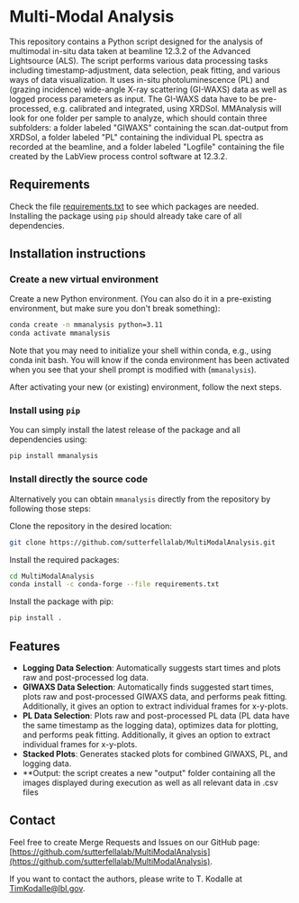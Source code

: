# Multi-Modal Analysis

This repository contains a Python script designed for the analysis of multimodal in-situ data taken at beamline 12.3.2 of the Advanced Lightsource (ALS). The script performs various data processing tasks including timestamp-adjustment, data selection, peak fitting, and various ways of data visualization. It uses in-situ photoluminescence (PL) and (grazing incidence) wide-angle X-ray scattering (GI-WAXS) data as well as logged process parameters as input. The GI-WAXS data have to be pre-processed, e.g. calibrated and integrated, using XRDSol. MMAnalysis will look for one folder per sample to analyze, which should contain three subfolders: a folder labeled "GIWAXS" containing the scan.dat-output from XRDSol, a folder labeled "PL" containing the individual PL spectra as recorded at the beamline, and a folder labeled "Logfile" containing the file created by the LabView process control software at 12.3.2. 

## Requirements

Check the file [requirements.txt](requirements.txt) to see which packages are needed. Installing the package using `pip` should already take care of all dependencies.

## Installation instructions

### Create a new virtual environment

Create a new Python environment. (You can also do it in a pre-existing environment, but make sure you don't break something):

```bash
conda create -n mmanalysis python=3.11
conda activate mmanalysis
```

Note that you may need to initialize your shell within conda, e.g., using conda init bash. You will know if the conda environment has been activated when you see that your shell prompt is modified with (`mmanalysis`).

After activating your new (or existing) environment, follow the next steps.

### Install using `pip`

You can simply install the latest release of the package and all dependencies using:

```bash
pip install mmanalysis
```

### Install directly the source code

Alternatively you can obtain `mmanalysis` directly from the repository by following those steps:

Clone the repository in the desired location:

```bash
git clone https://github.com/sutterfellalab/MultiModalAnalysis.git
```

Install the required packages:

```bash
cd MultiModalAnalysis
conda install -c conda-forge --file requirements.txt
```

Install the package with pip:

```bash
pip install .
```

## Features

- **Logging Data Selection**: Automatically suggests start times and plots raw and post-processed log data.
- **GIWAXS Data Selection**: Automatically finds suggested start times, plots raw and post-processed GIWAXS data, and performs peak fitting. Additionally, it gives an option to extract individual frames for x-y-plots.
- **PL Data Selection**: Plots raw and post-processed PL data (PL data have the same timestamp as the logging data), optimizes data for plotting, and performs peak fitting. Additionally, it gives an option to extract individual frames for x-y-plots.
- **Stacked Plots**: Generates stacked plots for combined GIWAXS, PL, and logging data.
- **Output: the script creates a new "output" folder containing all the images displayed during execution as well as all relevant data in .csv files

## Contact

Feel free to create Merge Requests and Issues on our GitHub page: [https://github.com/sutterfellalab/MultiModalAnalysis](https://github.com/sutterfellalab/MultiModalAnalysis).

If you want to contact the authors, please write to T. Kodalle at <TimKodalle@lbl.gov>.

